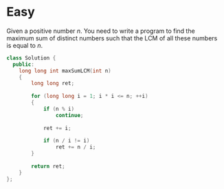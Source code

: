 # Easy

Given a positive number $n$. You need to write a program to find the maximum sum of distinct numbers such that the LCM of all these numbers is equal to $n$.

```cpp
class Solution {
  public:
    long long int maxSumLCM(int n) 
    {
        long long ret;
        
        for (long long i = 1; i * i <= n; ++i)
        {
            if (n % i)
                continue;
                
            ret += i;
            
            if (n / i != i)
                ret += n / i;
        }
        
        return ret;
    }
};
```

